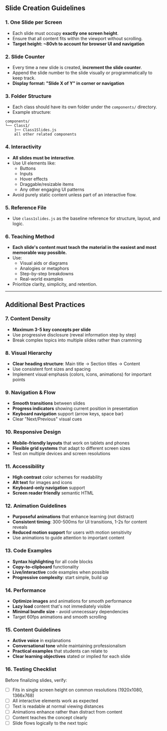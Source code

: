 ## Slide Creation Guidelines

### 1. One Slide per Screen
- Each slide must occupy **exactly one screen height**.
- Ensure that all content fits within the viewport without scrolling.
- **Target height: ~80vh to account for browser UI and navigation**

### 2. Slide Counter
- Every time a new slide is created, **increment the slide counter**.
- Append the slide number to the slide visually or programmatically to keep track.
- **Display format: "Slide X of Y" in corner or navigation**

### 3. Folder Structure
- Each class should have its own folder under the `components/` directory.
- Example structure:
```
components/
└── Class1/
    ├── Class1Slides.js
    all other related components
```

### 4. Interactivity
- **All slides must be interactive**.
- Use UI elements like:
  - Buttons  
  - Inputs  
  - Hover effects  
  - Draggable/resizable items  
  - Any other engaging UI patterns
- Avoid purely static content unless part of an interactive flow.

### 5. Reference File
- Use `class1slides.js` as the baseline reference for structure, layout, and logic.

### 6. Teaching Method
- **Each slide's content must teach the material in the easiest and most memorable way possible.**
- Use:
  - Visual aids or diagrams  
  - Analogies or metaphors  
  - Step-by-step breakdowns  
  - Real-world examples  
- Prioritize clarity, simplicity, and retention.

---

## Additional Best Practices

### 7. Content Density
- **Maximum 3-5 key concepts per slide**
- Use progressive disclosure (reveal information step by step)
- Break complex topics into multiple slides rather than cramming

### 8. Visual Hierarchy
- **Clear heading structure**: Main title → Section titles → Content
- Use consistent font sizes and spacing
- Implement visual emphasis (colors, icons, animations) for important points

### 9. Navigation & Flow
- **Smooth transitions** between slides
- **Progress indicators** showing current position in presentation
- **Keyboard navigation** support (arrow keys, space bar)
- Clear "Next/Previous" visual cues

### 10. Responsive Design
- **Mobile-friendly layouts** that work on tablets and phones
- **Flexible grid systems** that adapt to different screen sizes
- Test on multiple devices and screen resolutions

### 11. Accessibility
- **High contrast** color schemes for readability
- **Alt text** for images and icons
- **Keyboard-only navigation** support
- **Screen reader friendly** semantic HTML

### 12. Animation Guidelines
- **Purposeful animations** that enhance learning (not distract)
- **Consistent timing**: 300-500ms for UI transitions, 1-2s for content reveals
- **Reduced motion support** for users with motion sensitivity
- Use animations to guide attention to important content

### 13. Code Examples
- **Syntax highlighting** for all code blocks
- **Copy-to-clipboard** functionality
- **Live/interactive** code examples when possible
- **Progressive complexity**: start simple, build up

### 14. Performance
- **Optimize images** and animations for smooth performance
- **Lazy load** content that's not immediately visible
- **Minimal bundle size** - avoid unnecessary dependencies
- Target 60fps animations and smooth scrolling

### 15. Content Guidelines
- **Active voice** in explanations
- **Conversational tone** while maintaining professionalism
- **Practical examples** that students can relate to
- **Clear learning objectives** stated or implied for each slide

### 16. Testing Checklist
Before finalizing slides, verify:
- [ ] Fits in single screen height on common resolutions (1920x1080, 1366x768)
- [ ] All interactive elements work as expected
- [ ] Text is readable at normal viewing distances
- [ ] Animations enhance rather than distract from content
- [ ] Content teaches the concept clearly
- [ ] Slide flows logically to the next topic